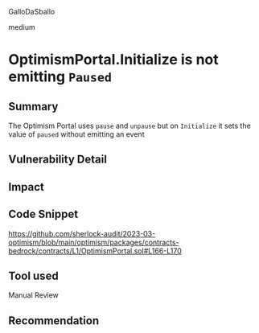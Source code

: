 GalloDaSballo

medium

# OptimismPortal.Initialize is not emitting `Paused`

## Summary

The Optimism Portal uses `pause` and `unpause` but on `Initialize` it sets the value of `paused` without emitting an event

## Vulnerability Detail



## Impact

## Code Snippet

https://github.com/sherlock-audit/2023-03-optimism/blob/main/optimism/packages/contracts-bedrock/contracts/L1/OptimismPortal.sol#L166-L170

## Tool used

Manual Review

## Recommendation
